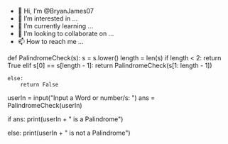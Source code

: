 - 👋 Hi, I’m @BryanJames07
- 👀 I’m interested in ...
- 🌱 I’m currently learning ...
- 💞️ I’m looking to collaborate on ...
- 📫 How to reach me ...

<!---
BryanJames07/BryanJames07 is a ✨ special ✨ repository because its `README.md` (this file) appears on your GitHub profile.
You can click the Preview link to take a look at your changes.
--->
def PalindromeCheck(s):
    s = s.lower()
    length = len(s)
    if length < 2:
        return True
    elif s[0] == s[length - 1]:
        return PalindromeCheck(s[1: length - 1])

    else:
        return False


userIn = input("Input a Word or number/s: ")
ans = PalindromeCheck(userIn)

if ans:
    print(userIn + " is a Palindrome")

else:
    print(userIn + " is not a Palindrome")
